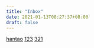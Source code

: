 ```yaml
---
title: "Inbox"
date: 2021-01-13T08:27:37+08:00
draft: false
---
```


[hantao](hantao)
[123](123.md)
[321](321)

